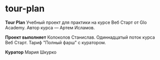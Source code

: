 # tour-plan

**Tour Plan**
Учебный проект для практики на курсе Веб Старт от Glo Academy. Автор курса — Артем Исламов.

**Проект выполняет**
Колоколов Станислав. Одиннадцатый поток курса Веб Старт. Тариф "Полный фарш" с куратором.

**Куратор**
Мария Шкурко
